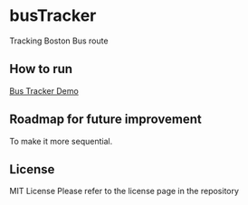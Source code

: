 # busTracker
Tracking Boston Bus route



## How to run
<a href="https://marvel202.github.io/busTracker/route66.html"> Bus Tracker Demo</a>
 
## Roadmap for future improvement
To make it more sequential.


 
## License
MIT License
Please refer to the license page in the repository

